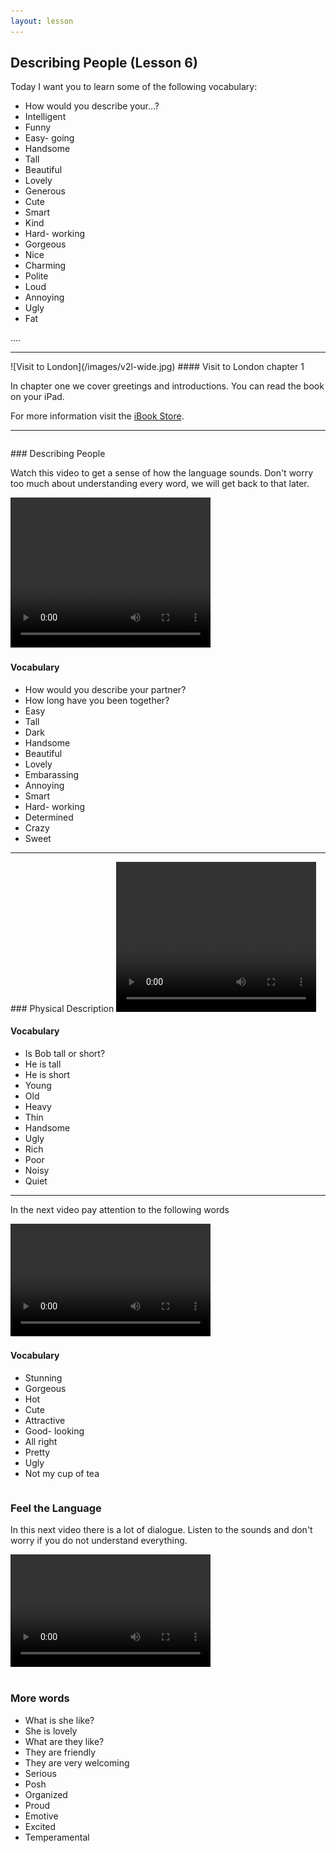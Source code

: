 ```yaml
---
layout: lesson
---
```

## Describing People (Lesson 6)


Today I want you to learn some of the following vocabulary:

* How would you describe your...?
* Intelligent
* Funny
* Easy- going
* Handsome
* Tall
* Beautiful
* Lovely
* Generous
* Cute
* Smart
* Kind
* Hard- working
* Gorgeous
* Nice
* Charming 
* Polite
* Loud
* Annoying
* Ugly
* Fat

….

<hr>
![Visit to London](/images/v2l-wide.jpg)
#### Visit to London chapter 1

In chapter one we cover greetings and introductions. 
You can read the book on your iPad.

For more information visit the [iBook Store](https://itunes.apple.com/us/book/portuguese-for-travelers/id568515833).

<hr>

<hr style="page-break-before:always;height:0;">
### Describing People

Watch this video to get a sense of how the language sounds. Don't worry too much about understanding every word, we will get back to that later.


<video width="320" height="240" preload="none">
    <source type="video/youtube" src="https://www.youtube.com/watch?v=8nIeL3JsFko&list=FLLWtwPlc7oWphbETPsP7oDg&index=487" />
</video>

#### Vocabulary

* How would you describe your partner?
* How long have you been together? 
* Easy
* Tall 
* Dark
* Handsome
* Beautiful
* Lovely
* Embarassing 
* Annoying
* Smart 
* Hard- working
* Determined
* Crazy
* Sweet 


<hr>
### Physical Description

<video width="320" height="240" preload="none">
    <source type="video/youtube" src="https://www.youtube.com/watch?v=QDeZGtpSsMU" />
</video>

#### Vocabulary

* Is Bob tall or short?
* He is tall
* He is short 
* Young 
* Old
* Heavy
* Thin
* Handsome
* Ugly
* Rich
* Poor
* Noisy
* Quiet

<hr>

In the next video pay attention to the following words


<video width="320" height="180" preload="none">
    <source type="video/youtube" src="https://www.youtube.com/watch?v=OcuCCV9rpXg" />
</video>

#### Vocabulary

* Stunning 
* Gorgeous
* Hot
* Cute
* Attractive
* Good- looking
* All right 
* Pretty 
* Ugly
* Not my cup of tea



<hr style="page-break-before:always;height:0;">

### Feel the Language

In this next video there is a lot of dialogue. 
Listen to the sounds and don't worry if you do not understand everything.

<video width="320" height="180" preload="none">
    <source type="video/youtube" src="https://www.youtube.com/watch?v=mI15ewNwv9c" />
</video>


<hr style="page-break-before:always;height:0;">

### More words


* What is she like?  
* She is lovely
* What are they like?
* They are friendly
* They are very welcoming
* Serious
* Posh
* Organized
* Proud
* Emotive 
* Excited 
* Temperamental



